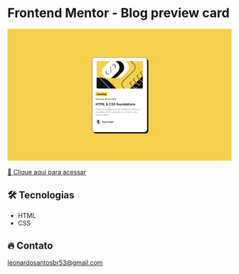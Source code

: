 # Frontend Mentor - Blog preview card

![preview](./.github/preview.png)


[🔗 Clique aqui para acessar](https://leonardo21042006.github.io/Blog-preview-card/)

## 🛠️ Tecnologias 

- HTML
- CSS


## 🔥 Contato

leonardosantosbr53@gmail.com